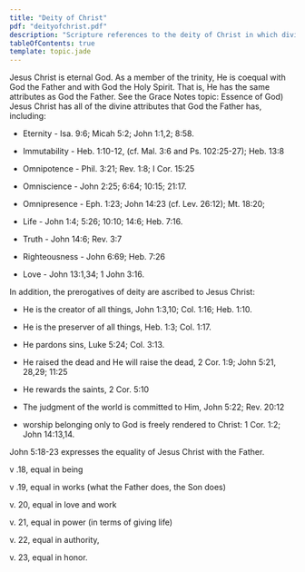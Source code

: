 ```yaml
---
title: "Deity of Christ"
pdf: "deityofchrist.pdf"
description: "Scripture references to the deity of Christ in which divine essence is attributed to Christ."
tableOfContents: true
template: topic.jade
---
```


Jesus Christ is eternal God. As a member of the trinity, He is coequal with God the Father and with God the Holy Spirit. That is, He has the same attributes as God the Father. See the Grace Notes topic: Essence of God) Jesus Christ has all of the divine attributes that God the Father has, including:

*   Eternity - Isa. 9:6; Micah 5:2; John 1:1,2; 8:58.

*   Immutability - Heb. 1:10-12, (cf. Mal. 3:6 and Ps. 102:25-27); Heb.     13:8

* Omnipotence - Phil. 3:21; Rev. 1:8; I Cor. 15:25

* Omniscience - John 2:25; 6:64; 10:15; 21:17.

* Omnipresence - Eph. 1:23; John 14:23 (cf. Lev. 26:12); Mt. 18:20;

* Life - John 1:4; 5:26; 10:10; 14:6; Heb. 7:16.

* Truth - John 14:6; Rev. 3:7

* Righteousness - John 6:69; Heb. 7:26

* Love - John 13:1,34; 1 John 3:16.

In addition, the prerogatives of deity are ascribed to Jesus Christ:

* He is the creator of all things, John 1:3,10; Col. 1:16; Heb. 1:10.

* He is the preserver of all things, Heb. 1:3; Col. 1:17.

* He pardons sins, Luke 5:24; Col. 3:13.

* He raised the dead and He will raise the dead, 2 Cor. 1:9; John 5:21, 28,29; 11:25

* He rewards the saints, 2 Cor. 5:10

* The judgment of the world is committed to Him, John 5:22; Rev. 20:12

* worship belonging only to God is freely rendered to Christ: 1 Cor. 1:2; John 14:13,14.

John 5:18-23 expresses the equality of Jesus Christ with the Father.

v .18, equal in being

v .19, equal in works (what the Father does, the Son does)

v. 20, equal in love and work

v. 21, equal in power (in terms of giving life)

v. 22, equal in authority,

v. 23, equal in honor.

